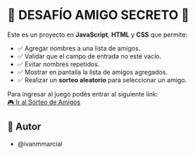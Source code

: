 <h1>🚀 DESAFÍO AMIGO SECRETO 🚀</h1>

Este es un proyecto en **JavaScript**, **HTML** y **CSS** que permite:

- ✅ Agregar nombres a una lista de amigos.
- ✅ Validar que el campo de entrada no esté vacío.
- ✅ Evitar nombres repetidos.
- ✅ Mostrar en pantalla la lista de amigos agregados.
- ✅ Realizar un **sorteo aleatorio** para seleccionar un amigo.


Para ingresar al juego podés entrar al siguiente link:  
[🎮 Ir al Sorteo de Amigos](https://ivanmmarcial.github.io/challenge-amigo-secreto-ivanmarcial/)

## 👤 Autor

- @ivanmmarcial
